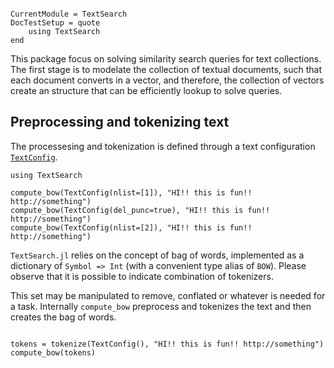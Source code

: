 ```@meta

CurrentModule = TextSearch
DocTestSetup = quote
    using TextSearch
end
```

This package focus on solving similarity search queries for text collections. The first stage is to modelate the collection of textual documents, such that each document converts in a vector, and therefore, the collection of vectors create an structure that can be efficiently lookup to solve queries.


## Preprocessing and tokenizing text

The processesing and tokenization is defined through a text configuration [`TextConfig`](@ref).

```@repl Preprocessing
using TextSearch

compute_bow(TextConfig(nlist=[1]), "HI!! this is fun!! http://something")
compute_bow(TextConfig(del_punc=true), "HI!! this is fun!! http://something")
compute_bow(TextConfig(nlist=[2]), "HI!! this is fun!! http://something")
```

`TextSearch.jl` relies on the concept of bag of words, implemented as a dictionary of `Symbol => Int` (with a convenient type alias of `BOW`). Please observe that it is possible to indicate combination of tokenizers.

This set may be manipulated to remove, conflated or whatever is needed for a task. Internally `compute_bow` preprocess and tokenizes the text and then creates the bag of words.

```@repl Preprocessing

tokens = tokenize(TextConfig(), "HI!! this is fun!! http://something")
compute_bow(tokens)
```
